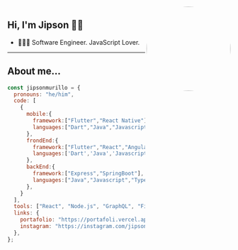 <!--
**Jobzi/Jobzi** is a ✨ _special_ ✨ repository because its `README.md` (this file) appears on your GitHub profile.

Here are some ideas to get you started:

- 🔭 I’m currently working on ...
- 🌱 I’m currently learning ...
- 👯 I’m looking to collaborate on ...
- 🤔 I’m looking for help with ...
- 💬 Ask me about ...
- 📫 How to reach me: ...
- 😄 Pronouns: ...
- ⚡ Fun fact: ...
-->

<img width=190 align="right" style='border-radius: 50%;' src="https://media-exp3.licdn.com/dms/image/C4E03AQGPe5hzM15xQg/profile-displayphoto-shrink_200_200/0/1577938277052?e=1629936000&v=beta&t=WbZaJ5Mz8LtgFut7om3Hbo7HtSUyrAbU_StDQ-Sagn4" />

## Hi, I'm Jipson 👋🏽


- 👨🏻‍💻 Software Engineer. JavaScript Lover.



---

## About me...
```js
const jipsonmurillo = {
  pronouns: "he/him",
  code: [
    {
      mobile:{
        framework:["Flutter","React Native"],
        languages:["Dart","Java","Javascript"]
      },
      frondEnd:{
        framework:["Flutter","React","Angular"],
        languages:['Dart','Java','Javascript',"Typescript"]
      },
      backEnd:{
        framework:["Express","SpringBoot"],
        languages:["Java","Javascript","Typescript"]
      },
    }
  ],
  tools: ["React", "Node.js", "GraphQL", "Firebase", "Vercel"],
  links: {
    portafolio: "https://portafoli.vercel.app/#/",
    instagram: "https://instagram.com/jipson_n"
  },
};
```
